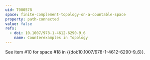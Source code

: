 ```yaml
---
uid: T000578
space: finite-complement-topology-on-a-countable-space
property: path-connected
value: false
refs:
  - doi: 10.1007/978-1-4612-6290-9_6
    name: Counterexamples in Topology
---
```


See item #10 for space #18 in {{doi:10.1007/978-1-4612-6290-9_6}}.

